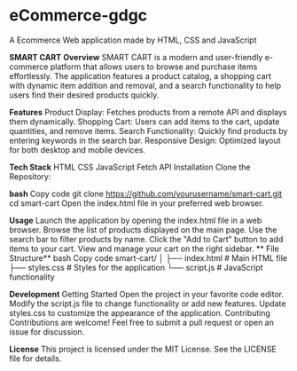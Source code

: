 # eCommerce-gdgc
A Ecommerce Web application made by HTML, CSS and JavaScript

**SMART CART**
**Overview**
SMART CART is a modern and user-friendly e-commerce platform that allows users to browse and purchase items effortlessly. The application features a product catalog, a shopping cart with dynamic item addition and removal, and a search functionality to help users find their desired products quickly.

**Features**
Product Display: Fetches products from a remote API and displays them dynamically.
Shopping Cart: Users can add items to the cart, update quantities, and remove items.
Search Functionality: Quickly find products by entering keywords in the search bar.
Responsive Design: Optimized layout for both desktop and mobile devices.

**Tech Stack**
HTML
CSS
JavaScript
Fetch API
Installation
Clone the Repository:

**bash**
Copy code
git clone https://github.com/yourusername/smart-cart.git
cd smart-cart
Open the index.html file in your preferred web browser.

**Usage**
Launch the application by opening the index.html file in a web browser.
Browse the list of products displayed on the main page.
Use the search bar to filter products by name.
Click the "Add to Cart" button to add items to your cart.
View and manage your cart on the right sidebar.
**
File Structure**
bash
Copy code
smart-cart/
│
├── index.html       # Main HTML file
├── styles.css       # Styles for the application
└── script.js        # JavaScript functionality

**Development**
Getting Started
Open the project in your favorite code editor.
Modify the script.js file to change functionality or add new features.
Update styles.css to customize the appearance of the application.
Contributing
Contributions are welcome! Feel free to submit a pull request or open an issue for discussion.

**License**
This project is licensed under the MIT License. See the LICENSE file for details.
